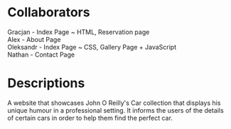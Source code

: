 # Collaborators
Gracjan - Index Page ~ HTML, Reservation page<br>
Alex - About Page<br>
Oleksandr - Index Page ~ CSS, Gallery Page + JavaScript<br>
Nathan - Contact Page

# Descriptions
A website that showcases John O Reilly's Car collection that 
displays his unique humour in a professional setting. It informs the 
users of the details of certain cars in order to help them find the perfect car.


